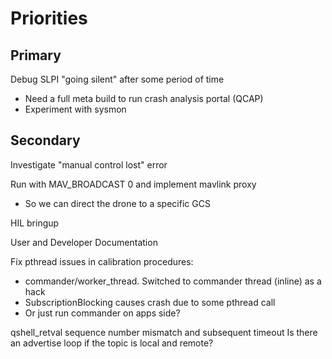 
# Priorities

## Primary

Debug SLPI "going silent" after some period of time
- Need a full meta build to run crash analysis portal (QCAP)
- Experiment with sysmon

## Secondary

Investigate "manual control lost" error

Run with MAV_BROADCAST 0 and implement mavlink proxy
   * So we can direct the drone to a specific GCS

HIL bringup

User and Developer Documentation

Fix pthread issues in calibration procedures:
- commander/worker_thread. Switched to commander thread (inline) as a hack
- SubscriptionBlocking causes crash due to some pthread call
- Or just run commander on apps side?

qshell_retval sequence number mismatch and subsequent timeout
Is there an advertise loop if the topic is local and remote?
